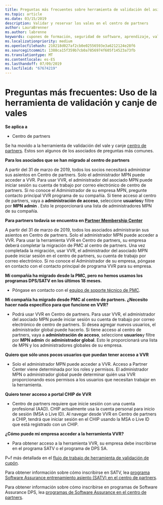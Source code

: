 ```yaml
---
title: Preguntas más frecuentes sobre herramienta de validación del asiento | Centro de partners
ms.topic: article
ms.date: 03/15/2019
description: Validar y reservar los vales en el centro de partners
author: LauraBrenner
ms.author: labrenne
keywords: cupones de formación, seguridad de software, aprendizaje, validación los cupones, asiento de reserva
ms.localizationpriority: medium
ms.openlocfilehash: 210218d027af2cb0e02556593e3a6212124e28f6
ms.sourcegitcommit: 1388ca15f359b7cb0a7856974f605f14523a73fb
ms.translationtype: MT
ms.contentlocale: es-ES
ms.lasthandoff: 07/09/2019
ms.locfileid: "67674219"
---
```

# <a name="faq-using-the-voucher-validation-and-redemption-tool"></a>Preguntas más frecuentes: Uso de la herramienta de validación y canje de vales 

**Se aplica a**

- Centro de partners

Se ha movido a la herramienta de validación del vale y canje [centro de partners](https://partner.microsoft.com/en-us/pcv/dashboard/overview). Estos son algunos de los asociados de preguntas más comunes. 

**Para los asociados que se han migrado al centro de partners**

 A partir del 31 de marzo de 2019, todos los socios necesitará administrar sus asientos en Centro de partners. Solo el administrador MPN puede acceder a VVR. Para usar VVR, el administrador del asociado MPN puede iniciar sesión su cuenta de trabajo por correo electrónico de centro de partners. Si no conoce el Administrador de su empresa MPN, pregunte contacto principal VVR programa de su compañía.  Si tiene acceso al centro de partners, vaya a **administración de acceso**, seleccione **usuarios**y filtre por **MPN admin** . Esto le proporcionará una lista de administradores MPN de su compañía.  

**Para partners todavía se encuentra en [Partner Membership Center](https://partner.microsoft.com/)**

A partir del 31 de marzo de 2019, todos los asociados administrarán sus asientos en Centro de partners. Solo el administrador MPN puede acceder a VVR. Para usar la herramienta VVR en Centro de partners, su empresa deberá completar la migración de PMC al centro de partners. Una vez completada la migración, usar VVR, el administrador del asociado MPN puede iniciar sesión en el centro de partners, su cuenta de trabajo por correo electrónico. Si no conoce el Administrador de su empresa, póngase en contacto con el contacto principal de programa VVR para su empresa.  


**Mi compañía ha migrado desde la PMC, pero no hemos usamos los programas DPS/SATV en los últimos 18 meses.**

- Póngase en contacto con el [equipo de soporte técnico de PMC](mailto:proghelp@microsoft.com). 


**Mi compañía ha migrado desde PMC al centro de partners. ¿Necesito hacer nada específico para que funcione en VVR?** 

- Podrá usar VVR en Centro de partners.  Para usar VVR, el administrador del asociado MPN puede iniciar sesión su cuenta de trabajo por correo electrónico de centro de partners. Si desea agregar nuevos usuarios, el administrador global puede hacerlo. Si tiene acceso al centro de partners, vaya a **administración de acceso**, seleccione **usuarios**y filtre por **MPN admin** de **administrador global**. Esto le proporcionará una lista de MPN y los administradores globales de su empresa.  

**Quiero que sólo unos pocos usuarios que puedan tener acceso a VVR**

- Solo el administrador MPN puede acceder a VVR. Acceso a Partner Center viene determinada por los roles y permisos. El administrador MPN o administrador global puede determinar quién usa VVR proporcionando esos permisos a los usuarios que necesitan trabajar en la herramienta.

**Quiero tener acceso a portal CHIP de VVR**

- Centro de partners requiere que inicie sesión con una cuenta profesional (AAD).  CHIP actualmente usa la cuenta personal para inicio de sesión (MSA o Live ID).  Al navegar desde VVR en Centro de partners a CHIP, tendrá que iniciar sesión en el CHIP usando la MSA o Live ID que está registrado con un CHIP.

**¿Cómo puede mi empresa acceder a la herramienta VVR?**

- Para obtener acceso a la herramienta VVR, su empresa debe inscribirse en el programa SATV o el programa de DPS SA.

P+f más detallada en el [flujo de trabajo de herramienta de validación de cupón](https://query.prod.cms.rt.microsoft.com/cms/api/am/binary/RE3kz5o).

Para obtener información sobre cómo inscribirse en SATV, lea [programa Software Assurance entrenamiento asiento (SATV) en el centro de partners](software-assurance-satv.md).

Para obtener información sobre cómo inscribirse en programas de Software Assurance DPS, lea [programas de Software Assurance en el centro de partners](software-assurance-dps.md).

